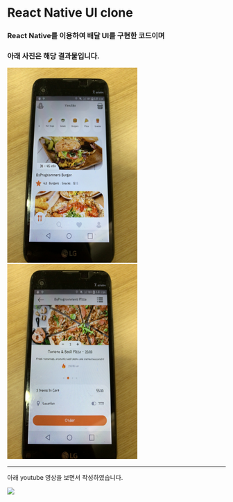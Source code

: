# React Native UI clone


### React Native를 이용하여 배달 UI를 구현한 코드이며
### 아래 사진은 해당 결과물입니다.

<img src="/testImg/test1.jpg" width="300px" height="450px"  alt="img"></img><br/>
<img src="/testImg/test2.jpg" width="300px" height="450px"  alt="img"></img><br/>

---
아래 youtube 영상을 보면서 작성하였습니다.

[![](https://i3.ytimg.com/vi/diUDjNwZ8Lg/maxresdefault.jpg)](https://www.youtube.com/watch?v=diUDjNwZ8Lg)
